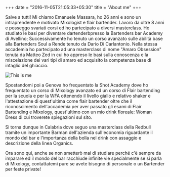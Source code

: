 +++
date = "2016-11-05T21:05:33+05:30"
title = "About me"
+++


Salve a tutti! Mi chiamo Emanuele Massara, ho 26 anni e sono un intraprendente e motivato Mixologist e flair bartender. Lavoro da oltre 8 anni e posseggo svariati corsi ed ho partecipato a diversi masterclass.
Ho studiato le basi per diventare dartenderbpresso la Bartenders bar Academy di Avellino;
Successivamente ho tenuto un corso avanzato sulle abilità base alla Bartenders Soul a Rende tenuto da Dario Di Carlantonio.
Nella stessa accademia ho partecipato ad una masterclass di nome "Amaro Obsession" tenuta da Matteo Zed in cui ho appreso le basi sulla conoscenza e la miscelazione dei vari tipi di amaro ed acquisito la competenza base di intaglio del ghiaccio.

![This is me][1]

Spostandomi poi a Genova ho frequentato la Shot Academy dove ho frequentato un corso di Mixology avanzato ed un corso di Flair bartending per la scuola e per la WFA ottenendo il livello giallo e relativo shaker e l'attestazione di quest'ultima come flair bartender oltre che il riconoscimento dell'accademia per aver passato gli esami di Flair Bartending e Mixology, quest'ultimo con un mio drink floreale: Woman Dress di cui troverete spiegazioni sul sito.

Si torna dunque in Calabria dove seguo una masterclass della Redbull tramite un importante Barman dell'azienda sull'economia riguardante il mondo del bar e l'importanza della bolla nel drink con assaggio e descrizione della linea Organics.

Ora sono qui, anche se non smetterò mai di studiare perché c'è sempre da imparare ed il mondo del bar racchiude infinite vie specialmente se si parla di Mixology, contattatemi pure se avete bisogno di personale o un Bartender per feste private!

[1]: /img/about.jpg
